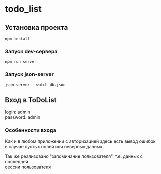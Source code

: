 # todo_list

## Установка проекта
```
npm install
```

### Запуск dev-сервера
```
npm run serve
```
### Запуск json-server
```
json-server --watch db.json
```
## Вход в ToDoList
login: admin    
password: admin

### Особенности входа
Как и в любом приложении с авторизацией здесь есть вывод ошибок  
в случае пустых полей или неверных данных  
  
Так же реализовано "запоминание пользователя", т.е. данных с последней  
сессии пользователя
